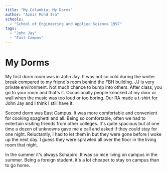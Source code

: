 ```yaml
---
title: "My Columbia: My Dorms"
author: "Azmir Mohd Isa"
schools:
  - "School of Engineering and Applied Science 1997"
tags:
  - "John Jay"
  - "East Campus"
---
```


# My Dorms

My first dorm room was in John Jay. It was not so cold during the winter break compared to my friend's room behind the FBH building. JJ is very private environment.  Not much chance to bump into others. After class, you go to your room and that's it.  Occasionally people knocked at my door or wall when the music was too loud or too boring. Our RA made a t-shirt for John Jay and I think I still have it.

Second dorm was East Campus. It was more comfortable and convenient for cooking spaghetti and all. Being so comfortable, often we had to entertain visiting friends from other colleges. It's quite spacious but at one time a dozen of unknowns gave me a call and asked if they could stay for one night.  Reluctantly, I had to let them in but they were gone before I woke up the next day. I guess they were sprawled all over the floor in the living room that night.

In the summer it's always Schapiro. It was so nice living on campus in the summer. Being a foreign student, it's a lot cheaper to stay on campus than to go home.
